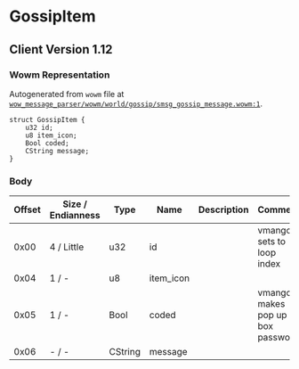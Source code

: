 # GossipItem

## Client Version 1.12

### Wowm Representation

Autogenerated from `wowm` file at [`wow_message_parser/wowm/world/gossip/smsg_gossip_message.wowm:1`](https://github.com/gtker/wow_messages/tree/main/wow_message_parser/wowm/world/gossip/smsg_gossip_message.wowm#L1).
```rust,ignore
struct GossipItem {
    u32 id;
    u8 item_icon;
    Bool coded;
    CString message;
}
```
### Body

| Offset | Size / Endianness | Type | Name | Description | Comment |
| ------ | ----------------- | ---- | ---- | ----------- | ------- |
| 0x00 | 4 / Little | u32 | id |  | vmangos: sets to loop index |
| 0x04 | 1 / - | u8 | item_icon |  |  |
| 0x05 | 1 / - | Bool | coded |  | vmangos: makes pop up box password |
| 0x06 | - / - | CString | message |  |  |

